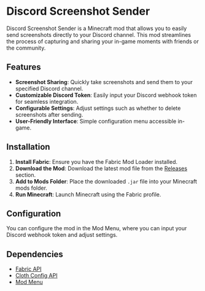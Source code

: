 # Discord Screenshot Sender

Discord Screenshot Sender is a Minecraft mod that allows you to easily send screenshots directly to your Discord channel. This mod streamlines the process of capturing and sharing your in-game moments with friends or the community.

## Features
- **Screenshot Sharing**: Quickly take screenshots and send them to your specified Discord channel.
- **Customizable Discord Token**: Easily input your Discord webhook token for seamless integration.
- **Configurable Settings**: Adjust settings such as whether to delete screenshots after sending.
- **User-Friendly Interface**: Simple configuration menu accessible in-game.

## Installation
1. **Install Fabric**: Ensure you have the Fabric Mod Loader installed.
2. **Download the Mod**: Download the latest mod file from the [Releases](https://github.com/yourusername/yourmod/releases) section.
3. **Add to Mods Folder**: Place the downloaded `.jar` file into your Minecraft mods folder.
4. **Run Minecraft**: Launch Minecraft using the Fabric profile.

## Configuration
You can configure the mod in the Mod Menu, where you can input your Discord webhook token and adjust settings.

## Dependencies
- [Fabric API](https://fabricmc.net/use/)
- [Cloth Config API](https://github.com/shedaniel/cloth-config)
- [Mod Menu](https://github.com/TerraformersMC/ModMenu)
